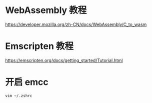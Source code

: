 # WebAssembly 教程
https://developer.mozilla.org/zh-CN/docs/WebAssembly/C_to_wasm

# Emscripten 教程

https://emscripten.org/docs/getting_started/Tutorial.html

# 开启 emcc

```sh
vim ~/.zshrc
```
